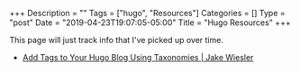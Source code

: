+++
Description = ""
Tags = ["hugo", "Resources"]
Categories = []
Type = "post"
Date = "2019-04-23T19:07:05-05:00"
Title = "Hugo Resources"
+++

This page will just track info that I've picked up over time.

- [Add Tags to Your Hugo Blog Using Taxonomies | Jake Wiesler](https://www.jakewiesler.com/blog/hugo-taxonomies/)